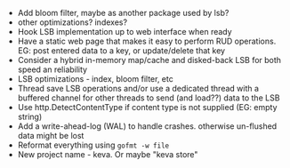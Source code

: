 - Add bloom filter, maybe as another package used by lsb?
- other optimizations? indexes?
- Hook LSB implementation up to web interface when ready
- Have a static web page that makes it easy to perform RUD operations. EG: post entered data to a key, or update/delete that key
- Consider a hybrid in-memory map/cache and disked-back LSB for both speed an reliability
- LSB optimizations - index, bloom filter, etc
- Thread save LSB operations and/or use a dedicated thread with a buffered channel for other threads to send (and load??) data to the LSB
- Use http.DetectContentType if content type is not supplied (EG: empty string)
- Add a write-ahead-log (WAL) to handle crashes. otherwise un-flushed data might be lost
- Reformat everything using `gofmt -w file`
- New project name - keva. Or maybe "keva store"
